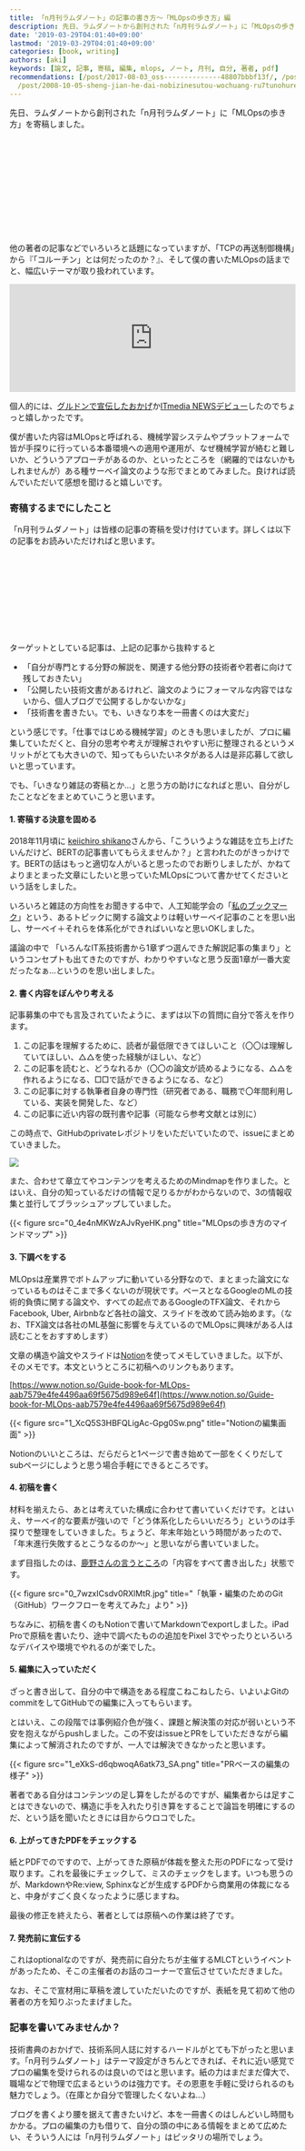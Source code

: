 ```yaml
---
title: 「n月刊ラムダノート」の記事の書き方～「MLOpsの歩き方」編
description: 先日、ラムダノートから創刊された「n月刊ラムダノート」に「MLOpsの歩き方」を寄稿しました。
date: '2019-03-29T04:01:40+09:00'
lastmod: '2019-03-29T04:01:40+09:00'
categories: [book, writing]
authors: [aki]
keywords: [論文, 記事, 寄稿, 編集, mlops, ノート, 月刊, 自分, 著者, pdf]
recommendations: [/post/2017-08-03_oss--------------48807bbbf13f/, /post/2019-06-04_ngekkan-party/,
  /post/2008-10-05-sheng-jian-he-dai-nobizinesutou-wochuang-ru7tunohuremuwakuli-bizinesusi-kao-fa-noji-ben-toshi-jian/]
---
```


先日、ラムダノートから創刊された「n月刊ラムダノート」に「MLOpsの歩き方」を寄稿しました。

<div class="iframely-embed"><div class="iframely-responsive" style="height: 170px; padding-bottom: 0;"><a href="https://www.lambdanote.com/blogs/news/n" data-iframely-url="//cdn.iframe.ly/Oysk1z9"></a></div></div><script async src="//cdn.iframe.ly/embed.js" charset="utf-8"></script>

他の著者の記事などでいろいろと話題になっていますが、「TCPの再送制御機構」から『「コルーチン」とは何だったのか？』、そして僕の書いたMLOpsの話までと、幅広いテーマが取り扱われています。

<div style="left: 0; width: 100%; height: 190px; position: relative;"><iframe src="https://hatenablog-parts.com/embed?url=https%3A%2F%2Fmametter.hatenablog.com%2Fentry%2F2019%2F03%2F27%2F211140" style="top: 0; left: 0; width: 100%; height: 100%; position: absolute; border: 0;" allowfullscreen scrolling="no"></iframe></div>

個人的には、[グルドンで宣伝したおかげ](https://mstdn.guru/@chezou/101792759121359160)か[ITmedia NEWSデビュー](https://www.itmedia.co.jp/news/articles/1903/25/news070.html)したのでちょっと嬉しかったです。

僕が書いた内容はMLOpsと呼ばれる、機械学習システムやプラットフォームで皆が手探りに行っている本番環境への適用や運用が、なぜ機械学習が絡むと難しいか、どういうアプローチがあるのか、といったところを（網羅的ではないかもしれませんが）ある種サーベイ論文のような形でまとめてみました。良ければ読んでいただいて感想を聞けると嬉しいです。

### 寄稿するまでにしたこと

「n月刊ラムダノート」は皆様の記事の寄稿を受け付けています。詳しくは以下の記事をお読みいただければと思います。

<div class="iframely-embed"><div class="iframely-responsive" style="height: 140px; padding-bottom: 0;"><a href="https://www.lambdanote.com/blogs/news/n-1" data-iframely-url="//cdn.iframe.ly/XIU2ivN"></a></div></div><script async src="//cdn.iframe.ly/embed.js" charset="utf-8"></script>

ターゲットとしている記事は、上記の記事から抜粋すると

*   「自分が専門とする分野の解説を、関連する他分野の技術者や若者に向けて残しておきたい」
*   「公開したい技術文書があるけれど、論文のようにフォーマルな内容ではないから、個人ブログで公開するしかないかな」
*   「技術書を書きたい。でも、いきなり本を一冊書くのは大変だ」

という感じです。「仕事ではじめる機械学習」のときも思いましたが、プロに編集していただくと、自分の思考や考えが理解されやすい形に整理されるというメリットがとても大きいので、知ってもらいたいネタがある人は是非応募して欲しいと思っています。

でも、「いきなり雑誌の寄稿とか…」と思う方の助けになればと思い、自分がしたことなどをまとめていこうと思います。

#### 1\. 寄稿する決意を固める

2018年11月頃に [keiichiro shikano](https://medium.com/u/ddbef12a969)さんから、「こういうような雑誌を立ち上げたいんだけど、BERTの記事書いてもらえませんか？」と言われたのがきっかけです。BERTの話はもっと適切な人がいると思ったのでお断りしましたが、かねてよりまとまった文章にしたいと思っていたMLOpsについて書かせてくださいという話をしました。

いろいろと雑誌の方向性をお聞きする中で、人工知能学会の「[私のブックマーク](https://www.ai-gakkai.or.jp/resource/my-bookmark/)」という、あるトピックに関する論文よりは軽いサーベイ記事のことを思い出し、サーベイ＋それらを体系化ができればいいなと思いOKしました。

議論の中で 「いろんなIT系技術書から1章ずつ選んできた解説記事の集まり」というコンセプトも出てきたのですが、わかりやすいなと思う反面1章が一番大変だったなぁ…というのを思い出しました。

#### 2\. 書く内容をぼんやり考える

記事募集の中でも言及されていたように、まずは以下の質問に自分で答えを作ります。

1.  この記事を理解するために、読者が最低限できてほしいこと（〇〇は理解していてほしい、△△を使った経験がほしい、など）
2.  この記事を読むと、どうなれるか（〇〇の論文が読めるようになる、△△を作れるようになる、□□で話ができるようになる、など）
3.  この記事に対する執筆者自身の専門性（研究者である、職務で〇年間利用している、実装を開発した、など）
4.  この記事に近い内容の既刊書や記事（可能なら参考文献とは別に）

この時点で、GitHubのprivateレポジトリをいただいていたので、issueにまとめていきました。

![](1_3ZOui_R0NW7i64vILEFRlw.png)

また、合わせて章立てやコンテンツを考えるためのMindmapを作りました。とはいえ、自分の知っているだけの情報で足りるかがわからないので、3の情報収集と並行してブラッシュアップしていました。

{{< figure src="0_4e4nMKWzAJvRyeHK.png" title="MLOpsの歩き方のマインドマップ" >}}

#### 3\. 下調べをする

MLOpsは産業界でボトムアップに動いている分野なので、まとまった論文になっているものはそこまで多くないのが現状です。ベースとなるGoogleのMLの技術的負債に関する論文や、すべての起点であるGoogleのTFX論文、それからFacebook, Uber, Airbnbなど各社の論文、スライドを改めて読み始めます。（なお、TFX論文は各社のML基盤に影響を与えているのでMLOpsに興味がある人は読むことをおすすめします）

文章の構造や論文やスライドは[Notion](https://www.notion.so/)を使ってメモしていきました。以下が、そのメモです。本文というところに初稿へのリンクもあります。

[https://www.notion.so/Guide-book-for-MLOps-aab7579e4fe4496aa69f5675d989e64f](https://www.notion.so/Guide-book-for-MLOps-aab7579e4fe4496aa69f5675d989e64f)

{{< figure src="1_XcQ5S3HBFQLigAc-Gpg0Sw.png" title="Notionの編集画面" >}}

Notionのいいところは、だらだらと1ページで書き始めて一部をくくりだしてsubページにしようと思う場合手軽にできるところです。

#### 4\. 初稿を書く

材料を揃えたら、あとは考えていた構成に合わせて書いていくだけです。とはいえ、サーベイ的な要素が強いので「どう体系化したらいいだろう」というのは手探りで整理をしていきました。ちょうど、年末年始という時間があったので、「年末進行失敗するとこうなるのか～」と思いながら書いていました。

まず目指したのは、[鹿野さんの言うところ](http://note.golden-lucky.net/2016/05/gitgithub.html)の「内容をすべて書き出した」状態です。

{{< figure src="0_7wzxICsdv0RXlMtR.jpg" title="「執筆・編集のためのGit（GitHub）ワークフローを考えてみた」より" >}}

ちなみに、初稿を書くのもNotionで書いてMarkdownでexportしました。iPad Proで原稿を書いたり、途中で調べたものの追加をPixel 3でやったりといろいろなデバイスや環境でやれるのが楽でした。

#### 5\. 編集に入っていただく

ざっと書き出して、自分の中で構造をある程度こねこねしたら、いよいよGitのcommitをしてGitHubでの編集に入ってもらいます。

とはいえ、この段階では事例紹介色が強く、課題と解決策の対応が弱いという不安を抱えながらpushしました。この不安はissueとPRをしていただきながら編集によって解消されたのですが、一人では解決できなかったと思います。

{{< figure src="1_eXkS-d6qbwoqA6atk73_SA.png" title="PRベースの編集の様子" >}}

著者である自分はコンテンツの足し算をしたがるのですが、編集者からは足すことはできないので、構造に手を入れたり引き算をすることで論旨を明確にするのだ、という話を聞いたときには目からウロコでした。

#### 6\. 上がってきたPDFをチェックする

紙とPDFでのですので、上がってきた原稿が体裁を整えた形のPDFになって受け取ります。これを最後にチェックして、ミスのチェックをします。いつも思うのが、MarkdownやRe:view, Sphinxなどが生成するPDFから商業用の体裁になると、中身がすごく良くなったように感じますね。

最後の修正を終えたら、著者としては原稿への作業は終了です。

#### 7\. 発売前に宣伝する

これはoptionalなのですが、発売前に自分たちが主催するMLCTというイベントがあったため、そこの主催者のお話のコーナーで宣伝させていただきました。

なお、そこで宣材用に草稿を渡していただいたのですが、表紙を見て初めて他の著者の方を知りぶったまげました。

### 記事を書いてみませんか？

技術書典のおかげで、技術系同人誌に対するハードルがとても下がったと思います。「n月刊ラムダノート」はテーマ設定がきちんとできれば、それに近い感覚でプロの編集を受けられるのは良いのではと思います。紙の力はまだまだ偉大で、職場などで物理で広まるというのは強力です。その恩恵を手軽に受けられるのも魅力でしょう。（在庫とか自分で管理したくないよね…）

ブログを書くより腰を据えて書きたいけど、本を一冊書くのはしんどいし時間もかかる。プロの編集の力も借りて、自分の頭の中にある情報をまとめて広めたい、そういう人には「n月刊ラムダノート」はピッタリの場所でしょう。
